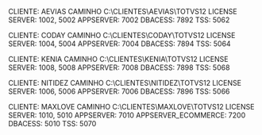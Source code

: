 CLIENTE: AEVIAS
CAMINHO C:\CLIENTES\AEVIAS\TOTVS12
LICENSE SERVER: 1002, 5002
APPSERVER: 7002
DBACESS: 7892
TSS: 5062

CLIENTE: CODAY
CAMINHO C:\CLIENTES\CODAY\TOTVS12
LICENSE SERVER: 1004, 5004
APPSERVER: 7004
DBACESS: 7894
TSS: 5064

CLIENTE: KENIA
CAMINHO C:\CLIENTES\KENIA\TOTVS12
LICENSE SERVER: 1008, 5008
APPSERVER: 7008
DBACESS: 7898
TSS: 5068

CLIENTE: NITIDEZ
CAMINHO C:\CLIENTES\NITIDEZ\TOTVS12
LICENSE SERVER: 1006, 5006
APPSERVER: 7006
DBACESS: 7896
TSS: 5066

CLIENTE: MAXLOVE
CAMINHO C:\CLIENTES\MAXLOVE\TOTVS12
LICENSE SERVER: 1010, 5010
APPSERVER: 7010
APPSERVER_ECOMMERCE: 7200
DBACESS: 5010
TSS: 5070